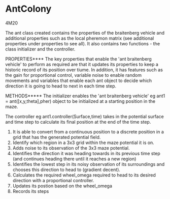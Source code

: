 # AntColony
4M20

The ant class created contains the properties of the braitenberg vehicle and additional properties such as the local pheremon matrix (see additional properties under properties to see all). It also contains two functions - the class initializer and the controller. 




PROPERTIES****
The key properties that enable the 'ant braitenberg vehicle' to perform as required are that it updates its properties to keep a historic record of its position over tiume. In addition, it has features such as the gain for proportional control, variable noise to enable random movements and variables that enable each ant object to decide which direction it is going to head to next in each time step. 

METHODS*****
The initializer enables the 'ant braitenberg vehicle' eg ant1 = ant([x,y,theta],pher) object to be initialized at a starting position in the maze. 

The controller eg ant1.controller(Surface,time) takes in the potential surface and time step to calculate its final position at the end of the time step. 
1. It is able to convert from a continuous position to a discrete position in a grid that has the generated potential field. 
2. Identify which region in a 3x3 grid within the maze potential it is on.
3. Adds noise to its observation of the 3x3 maze potential. 
4. Identifies the direction it was heading towards in its previous time step (and continues heading there until it reaches a new region)
5. Identifies the lowest step in its noisy observation of its surroundings and chooses this direction to head to (gradient decent). 
6. Calculates the required wheel_omega required to head to its desired direction with a proportional controller.
7. Updates its postion based on the wheel_omega
8. Records its steps



